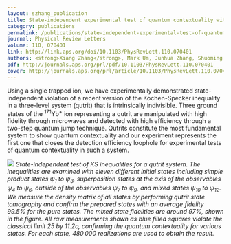 ```yaml
---
layout: szhang_publication
title: State-independent experimental test of quantum contextuality with a single trapped ion
category: publications
permalink: /publications/state-independent-experimental-test-of-quantum-contextuality-with-a-single-trapped-ion
journal: Physical Review Letters
volume: 110, 070401
link: http://link.aps.org/doi/10.1103/PhysRevLett.110.070401
authors: <strong>Xiang Zhang</strong>, Mark Um, Junhua Zhang, Shuoming An, Ye Wang, Dong-ling Deng, Chao Shen, Lu-Ming Duan, Kihwan Kim
pdf: http://journals.aps.org/prl/pdf/10.1103/PhysRevLett.110.070401
cover: http://journals.aps.org/prl/article/10.1103/PhysRevLett.110.070401/figures/3/medium
---
```


Using a single trapped ion, we have experimentally demonstrated state-independent violation of a recent version of the Kochen-Specker inequality in a three-level system (qutrit) that is intrinsically indivisible. Three ground states of the <sup>171</sup>Yb<sup>+</sup> ion representing a qutrit are manipulated with high fidelity through microwaves and detected with high efficiency through a two-step quantum jump technique. Qutrits constitute the most fundamental system to show quantum contextuality and our experiment represents the first one that closes the detection efficiency loophole for experimental tests of quantum contextuality in such a system.

![](http://journals.aps.org/prl/article/10.1103/PhysRevLett.110.070401/figures/3/medium)
*State-independent test of KS inequalities for a qutrit system. The inequalities are examined with eleven different initial states including simple product states ψ<sub>1</sub> to ψ<sub>3</sub>, superposition states at the axis of the observables ψ<sub>4</sub> to ψ<sub>6</sub>, outside of the observables ψ<sub>7</sub> to ψ<sub>9</sub>, and mixed states ψ<sub>10</sub> to ψ<sub>12</sub>. We measure the density matrix of all states by performing qutrit state tomography and confirm the prepared states with an average fidelity 99.5% for the pure states. The mixed state fidelities are around 97%, shown in the figure. All raw measurements shown as blue filled squares violate the classical limit 25 by 11.2σ, confirming the quantum contextuality for various states. For each state, 480 000 realizations are used to obtain the result.*